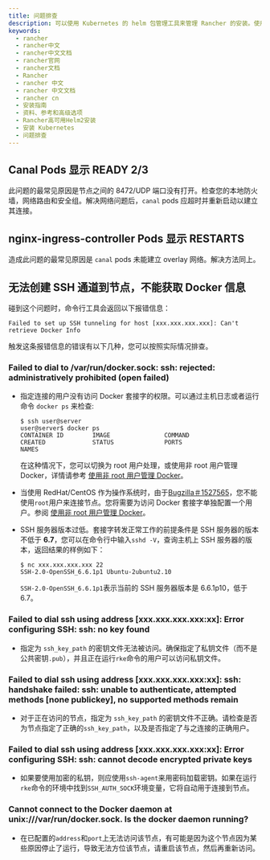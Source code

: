 ```yaml
---
title: 问题排查
description: 可以使用 Kubernetes 的 helm 包管理工具来管理 Rancher 的安装。使用 `helm` 来可以一键安装 Rancher 及其依赖组件。
keywords:
  - rancher
  - rancher中文
  - rancher中文文档
  - rancher官网
  - rancher文档
  - Rancher
  - rancher 中文
  - rancher 中文文档
  - rancher cn
  - 安装指南
  - 资料、参考和高级选项
  - Rancher高可用Helm2安装
  - 安装 Kubernetes
  - 问题排查
---
```


## Canal Pods 显示 READY 2/3

此问题的最常见原因是节点之间的 8472/UDP 端口没有打开。检查您的本地防火墙，网络路由和安全组。解决网络问题后，`canal` pods 应超时并重新启动以建立其连接。

## nginx-ingress-controller Pods 显示 RESTARTS

造成此问题的最常见原因是 `canal` pods 未能建立 overlay 网络。解决方法同上。

## 无法创建 SSH 通道到节点，不能获取 Docker 信息

碰到这个问题时，命令行工具会返回以下报错信息：

```
Failed to set up SSH tunneling for host [xxx.xxx.xxx.xxx]: Can't retrieve Docker Info
```

触发这条报错信息的错误有以下几种，您可以按照实际情况排查。

### Failed to dial to /var/run/docker.sock: ssh: rejected: administratively prohibited (open failed)

- 指定连接的用户没有访问 Docker 套接字的权限。可以通过主机日志或者运行命令 `docker ps` 来检查:

  ```
  $ ssh user@server
  user@server$ docker ps
  CONTAINER ID        IMAGE               COMMAND                  CREATED             STATUS              PORTS                    NAMES
  ```

  在这种情况下，您可以切换为 root 用户处理，或使用非 root 用户管理 Docker，详情请参考 [使用非 root 用户管理 Docker](https://docs.docker.com/install/linux/linux-postinstall/#manage-docker-as-a-non-root-user)。

- 当使用 RedHat/CentOS 作为操作系统时，由于[Bugzilla＃1527565](https://bugzilla.redhat.com/show_bug.cgi?id=1527565)，您不能使用`root`用户来连接节点。您将需要为访问 Docker 套接字单独配置一个用户。参阅 [使用非 root 用户管理 Docker](https://docs.docker.com/install/linux/linux-postinstall/#manage-docker-as-a-non-root-user)。

- SSH 服务器版本过低。套接字转发正常工作的前提条件是 SSH 服务器的版本不低于 **6.7**，您可以在命令行中输入`sshd -V`，查询主机上 SSH 服务器的版本，返回结果的样例如下：

  ```
  $ nc xxx.xxx.xxx.xxx 22
  SSH-2.0-OpenSSH_6.6.1p1 Ubuntu-2ubuntu2.10
  ```

  `SSH-2.0-OpenSSH_6.6.1p1`表示当前的 SSH 服务器版本是 6.6.1p10，低于 6.7。

### Failed to dial ssh using address [xxx.xxx.xxx.xxx:xx]: Error configuring SSH: ssh: no key found

- 指定为 `ssh_key_path` 的密钥文件无法被访问。确保指定了私钥文件（而不是公共密钥`.pub`），并且正在运行`rke`命令的用户可以访问私钥文件。

### Failed to dial ssh using address [xxx.xxx.xxx.xxx:xx]: ssh: handshake failed: ssh: unable to authenticate, attempted methods [none publickey], no supported methods remain

- 对于正在访问的节点，指定为 `ssh_key_path` 的密钥文件不正确。请检查是否为节点指定了正确的`ssh_key_path`，以及是否指定了与之连接的正确用户。

### Failed to dial ssh using address [xxx.xxx.xxx.xxx:xx]: Error configuring SSH: ssh: cannot decode encrypted private keys

- 如果要使用加密的私钥，则应使用`ssh-agent`来用密码加载密钥。如果在运行`rke`命令的环境中找到`SSH_AUTH_SOCK`环境变量，它将自动用于连接到节点。

### Cannot connect to the Docker daemon at unix:///var/run/docker.sock. Is the docker daemon running?

- 在已配置的`address`和`port`上无法访问该节点，有可能是因为这个节点因为某些原因停止了运行，导致无法方位该节点，请重启该节点，然后再重新访问。
